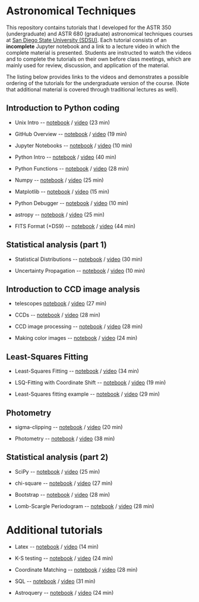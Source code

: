 # Astronomical Techniques

This repository contains tutorials that I developed for the ASTR
350 (undergraduate) and ASTR 680 (graduate) astronomical techniques
courses at [San Diego State University
(SDSU)](https://www.sdsu.edu). Each tutorial consists of an
**incomplete** Jupyter notebook and a link to a lecture video in which
the complete material is presented. Students are instructed to watch
the videos and to complete the tutorials on their own before class
meetings, which are mainly used for review, discussion, and
application of the material.

The listing below provides links to the videos and demonstrates a
possible ordering of the tutorials for the undergraduate version of
the course. (Note that additional material is covered through
traditional lectures as well).

## Introduction to Python coding
- Unix Intro -- [notebook](unix.ipynb)
/ [video](https://youtu.be/sXhvgv0AOpU) (23 min)

- GitHub Overview -- [notebook](github.ipynb)
/ [video](http://video.sdsu.edu/nas/capture/2018/rquimbysdsu.edu/github/github_-_20180829_112332_6.html) (19 min)

- Jupyter Notebooks -- [notebook](jupyter.ipynb)
/ [video](http://video.sdsu.edu/nas/capture/2018/rquimbysdsu.edu/jupyter/jupyter_-_20180830_102214_6.html) (10 min)

- Python Intro -- [notebook](python.ipynb)
/ [video](http://video.sdsu.edu/nas/capture/2018/rquimbysdsu.edu/python.intro/python.intro_-_20180829_154518_6.html) (40 min)

- Python Functions -- [notebook](python.functions.ipynb)
/ [video](http://video.sdsu.edu/nas/capture/2018/rquimbysdsu.edu/python.functions/python.functions_-_20180831_140902_6.html) (28 min)

- Numpy -- [notebook](numpy.ipynb)
/ [video](http://video.sdsu.edu/nas/capture/2018/rquimbysdsu.edu/numpy/numpy_-_20180903_151402_6.html) (25 min)

- Matplotlib -- [notebook](matplotlib.ipynb)
/ [video](http://video.sdsu.edu/nas/capture/2018/rquimbysdsu.edu/matplotlib/matplotlib_-_20180903_164956_6.html) (15 min)

- Python Debugger -- [notebook](python.debugger.ipynb)
/ [video](http://video.sdsu.edu/nas/capture/2019/rquimbysdsu.edu/python.debugger/python.debugger_-_20190821_142918_6.html) (10 min)

- astropy -- [notebook](astropy.ipynb)
/ [video](http://video.sdsu.edu/nas/capture/2019/rquimbysdsu.edu/astropy/astropy_-_20190130_120159_6.html) (25 min)

- FITS Format (+DS9) -- [notebook](fits.format.ipynb)
/ [video](http://video.sdsu.edu/nas/capture/2018/rquimbysdsu.edu/fits.format/fits.format_-_20180912_151955_6.html) (44 min)



## Statistical analysis (part 1)

- Statistical Distributions -- [notebook](statistical.distributions.ipynb)
/ [video](https://video.sdsu.edu/nas/capture/2020/rquimbysdsu.edu/statistical.distributions/statistical.distributions_-_20200917_112359_6.html) (30 min)

- Uncertainty Propagation -- [notebook](uncertainty.propagation.ipynb)
/ [video](http://video.sdsu.edu/nas/capture/2018/rquimbysdsu.edu/uncertainty.propagation/uncertainty.propagation_-_20181012_102624_6.html) (10 min)


## Introduction to CCD image analysis

- telescopes [notebook](telescopes.ipynb)
/ [video](https://video.sdsu.edu/nas/capture/2020/rquimbysdsu.edu/telescopes/telescopes_-_20200819_160707_6.html) (27 min)

- CCDs -- [notebook](ccd.ipynb)
/ [video](https://video.sdsu.edu/nas/capture/2020/rquimbysdsu.edu/ccd/ccd_-_20200902_135508_6.html) (28 min)

- CCD image processing -- [notebook](image.processing.ipynb) / [video](https://video.sdsu.edu/nas/capture/2020/rquimbysdsu.edu/image.processing/image.processing_-_20200915_133539_6.html) (28 min)

- Making color images -- [notebook](make.color.image.ipynb)
/ [video](http://video.sdsu.edu/nas/capture/2019/rquimbysdsu.edu/make.color.image/make.color.image_-_20190826_160817_6.html) (24 min)



## Least-Squares Fitting

- Least-Squares Fitting -- [notebook](least-squares.ipynb)
/ [video](http://video.sdsu.edu/nas/capture/2018/rquimbysdsu.edu/least-squares/least-squares_-_20180910_162103_6.html) (34 min)

- LSQ-Fitting with Coordinate Shift -- [notebook](lsq-fits.with.a.shift.ipynb)
/ [video](http://video.sdsu.edu/nas/capture/2018/rquimbysdsu.edu/lsq-fits.with.a.shift/lsq-fits.with.a.shift_-_20180919_141429_6.html) (19 min)

- Least-Squares fitting example -- [notebook](least-squares.application.ipynb)
/ [video](http://video.sdsu.edu/nas/capture/2019/rquimbysdsu.edu/least-squares.application/least-squares.application_-_20190314_100559_6.html) (29 min)


## Photometry

- sigma-clipping -- [notebook](sigma.clipping.ipynb)
/ [video](http://video.sdsu.edu/nas/capture/2019/rquimbysdsu.edu/sigma.clipping/sigma.clipping_-_20191020_180432_6.html) (20 min)

- Photometry -- [notebook](photometry.ipynb)
/ [video](http://video.sdsu.edu/nas/capture/2019/rquimbysdsu.edu/photometry/photometry_-_20190407_193131_6.html) (38 min)


## Statistical analysis (part 2)

- SciPy -- [notebook](scipy.ipynb)
/ [video](http://video.sdsu.edu/nas/capture/2018/rquimbysdsu.edu/scipy/scipy_-_20180905_103429_6.html) (25 min)

- chi-square -- [notebook](chisq.ipynb)
/ [video](http://video.sdsu.edu/nas/capture/2019/rquimbysdsu.edu/chisq/chisq_-_20190315_162236_6.html) (27 min)

- Bootstrap -- [notebook](bootstrap.ipynb)
/ [video](http://video.sdsu.edu/nas/capture/2020/rquimbysdsu.edu/bootstrap/bootstrap_-_20200501_145457_6.html) (28 min)

- Lomb-Scargle Periodogram -- [notebook](lomb.scargle.ipynb) / [video](http://video.sdsu.edu/nas/capture/2020/rquimbysdsu.edu/lomb.scargle/lomb.scargle_-_20200508_150337_6.html) (28 min)


# Additional tutorials

- Latex -- [notebook](latex.ipynb)
/ [video](http://video.sdsu.edu/nas/capture/2019/rquimbysdsu.edu/Latex/Latex_-_20190222_134026_6.html) (14 min)

- K-S testing -- [notebook](ks.test.ipynb)
/ [video](http://video.sdsu.edu/nas/capture/2019/rquimbysdsu.edu/kstest/kstest_-_20191018_171926_6.html) (24 min)

- Coordinate Matching -- [notebook](coordinate.matching.ipynb)
/ [video](http://video.sdsu.edu/nas/capture/2018/rquimbysdsu.edu/coordinate.matching/coordinate.matching_-_20180917_155535_6.html) (28 min)

- SQL -- [notebook](sql.ipynb)
/ [video](http://video.sdsu.edu/nas/capture/2019/rquimbysdsu.edu/sql/sql_-_20190326_131922_6.html) (31 min)

- Astroquery -- [notebook](astroquery.ipynb)
/ [video](http://video.sdsu.edu/nas/capture/2018/rquimbysdsu.edu/astroquery/astroquery_-_20180905_121747_6.html) (24 min)

